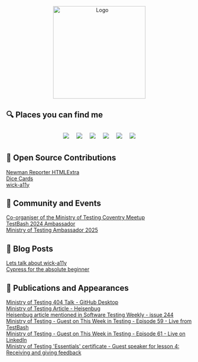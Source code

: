 <div align="center">
<img src="https://github.com/user-attachments/assets/25e2a26e-a128-476d-8657-333d5155613c" alt="Logo" width=250 height=250 />  
</div>

## :mag: Places you can find me  
<div align="center">
  <a href="https://www.linkedin.com/in/james-wadley-246a6364" target="_blank" style="display: inline-block; margin: 10px;">
    <img src="https://img.shields.io/badge/LinkedIn-%230077B5.svg?&style=for-the-badge&logo=linkedin&logoColor=white"/>
  </a><a href="https://w4dd325.wordpress.com" target="_blank" style="display: inline-block; margin: 10px;">
    <img src="https://img.shields.io/badge/WordPress-21759B?style=for-the-badge&logo=wordpress&logoColor=white"/>
  </a><a href="https://stackoverflow.com/users/16409993/w4dd325" target="_blank" style="display: inline-block; margin: 10px;">
    <img src="https://img.shields.io/badge/Stack%20Overflow-FE7A16?style=for-the-badge&logo=stack-overflow&logoColor=white"/>
  </a><a href="https://community.postman.com/u/w4dd325" target="_blank" style="display: inline-block; margin: 10px;">
    <img src="https://img.shields.io/badge/Postman-FF6C37?style=for-the-badge&logo=postman&logoColor=white"/>
  </a><a href="https://api.badgr.io/public/collections/0ca0eac1137f4ac4937f7b1d0b50ca09" target="_blank" style="display: inline-block; margin: 10px;">
    <img src="https://img.shields.io/badge/Canvas%20Badge-FF4500?style=for-the-badge&logo=canvas&logoColor=white"/>
  </a><a href="https://dev.to/w4dd325/" target="_blank" style="display: inline-block; margin: 10px;">
    <img src="https://img.shields.io/badge/Dev.to-0A0A0A?style=for-the-badge&logo=dev.to&logoColor=white"/>
  </a>
</div>

## :handshake: Open Source Contributions
[Newman Reporter HTMLExtra](https://github.com/DannyDainton/newman-reporter-htmlextra)  
[Dice Cards](https://github.com/dowenb/dice-cards)  
[wick-a11y](https://github.com/sclavijosuero/wick-a11y)  

## :busts_in_silhouette: Community and Events
[Co-organiser of the Ministry of Testing Coventry Meetup](https://www.meetup.com/ministry-of-testing-coventry/)  
[TestBash 2024 Ambassador](https://www.ministryoftesting.com/events/testbash-brighton-2024)  
[Ministry of Testing Ambassador 2025](https://www.ministryoftesting.com/ambassadors)

## :page_facing_up: Blog Posts
[Lets talk about wick-a11y](https://dev.to/w4dd325/lets-talk-about-wick-a11y-1afa)  
[Cypress for the absolute beginner](https://dev.to/w4dd325/cypress-for-the-absolute-beginner-10fi) 

## :open_book: Publications and Appearances
[Ministry of Testing 404 Talk - GitHub Desktop](https://www.ministryoftesting.com/talks/github-desktop-with-james-wadley)  
[Ministry of Testing Article - Heisenbug](https://www.ministryoftesting.com/articles/heisenbugs-handling-software-defects-you-can-t-reproduce)  
[Heisenbug article mentioned in Software Testing Weekly - issue 244](https://softwaretestingweekly.com/issues/244)  
[Ministry of Testing - Guest on This Week in Testing - Episode 59 - Live from TestBash](https://www.youtube.com/watch?v=BHMgCC66rqI&t=2138s)  
[Ministry of Testing - Guest on This Week in Testing - Episode 61 - Live on LinkedIn](https://youtu.be/stClSSozs4Y?t=2470)  
[Ministry of Testing 'Essentials' certificate - Guest speaker for lesson 4: Receiving and giving feedback](https://www.ministryoftesting.com/certifications/mot-software-testing-essentials-certificate)  

